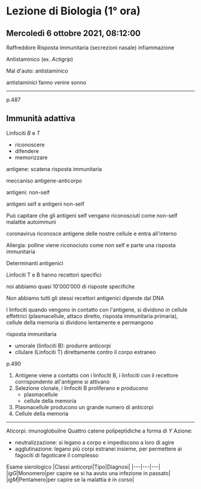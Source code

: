 #  Lezione di Biologia (1° ora)
## Mercoledì 6 ottobre 2021, 08:12:00

Raffreddore
Risposta immunitaria (secrezioni nasale) infiammazione

Antistaminico (ex. _Actigrip_)

Mal d'auto: antistaminico

antistaminici fanno venire sonno

---
p.487
## Immunità adattiva

Linfociti $B$ e $T$

* riconoscere
* difendere
* memorizzare


antigene: scatena risposta immunitaria

meccaniso antigene-anticorpo

antigeni: non-self

antigeni self e antigeni non-self

Può capitare che gli antigeni self vengano riconosciuti come non-self
malattie autoimmuni

coronavirus riconosce antigene delle nostre cellule e entra all'interno

Allergia: polline viene riconociuto come non self e parte una risposta immunitaria

Determinanti antigenici

Linfociti T e B hanno recettori specifici

noi abbiamo quasi $10'000'000$ di risposte specifiche


Non abbiamo tutti gli stessi recettori antigenici dipende dal DNA


I linfociti quando vengono in contatto con l'antigene, si dividono in cellule effettrici (plasmacellule, attaco diretto, risposta immunitaria primaria), cellule della memoria si dividono lentamente e permangono



risposta immunitaria
* umorale (linfociti B): produrre anticorpi
* cllulare (Linfociti T) direttamente contro il corpo estraneo

p.490

1. Antigene viene a contatto con i linfociti B, i linfociti con il recettore corrispondente all'antigene si attivano
2. Selezione clonale, i linfociti B proliferano  e producono 
	* plasmacellule 
	* cellule della memoria
3. Plasmacellule producono un grande numero di anticorpi
4. Cellule della memoria

---
Aticorpi: imunoglobuilne
Quattro catene polipeptidiche a forma di $Y$
Azione:
* neutralizzazione: si legano a corpo e impediscono a loro di agire
* agglutinazione: legano più corpi estranei insieme, per permettere ai fagociti di fagoticare il complesso

Esame sierologico
|Classi anticorpi|Tipo|Diagnosi|
|---|---|---|
|$igG$|Monomero|per capire se si ha avuto una infezione in passato|
|$igM$|Pentamero|per capire se la malattia è in corso|

 
<!--stackedit_data:
eyJoaXN0b3J5IjpbLTMyNzY3NDE1MywxNzUwMTYwODU4LDIwMz
YzODM4MzcsLTQ5NzM5MjExNSwzNTE3MTI3OTIsLTE1NTIwMDcy
ODUsLTEzNDgxNTIxN119
-->